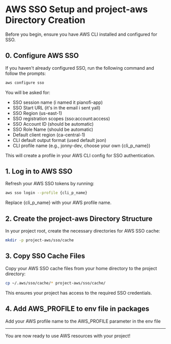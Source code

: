 # AWS SSO Setup and project-aws Directory Creation

Before you begin, ensure you have AWS CLI installed and configured for SSO.

## 0. Configure AWS SSO

If you haven't already configured SSO, run the following command and follow the prompts:

```sh
aws configure sso
```

You will be asked for:
- SSO session name (i named it pianofi-app)
- SSO Start URL (it's in the email i sent yall)
- SSO Region (us-east-1)
- SSO registration scopes (sso:account:access)
- SSO Account ID (should be automatic)
- SSO Role Name (should be automatic)
- Default client region (ca-central-1)
- CLI default output format (used default json)
- CLI profile name (e.g., jonny-dev, choose your own {cli_p_name})

This will create a profile in your AWS CLI config for SSO authentication.

## 1. Log in to AWS SSO

Refresh your AWS SSO tokens by running:

```sh
aws sso login --profile {cli_p_name}
```

Replace {cli_p_name} with your AWS profile name.

## 2. Create the project-aws Directory Structure

In your project root, create the necessary directories for AWS SSO cache:

```sh
mkdir -p project-aws/sso/cache
```

## 3. Copy SSO Cache Files

Copy your AWS SSO cache files from your home directory to the project directory:

```sh
cp ~/.aws/sso/cache/* project-aws/sso/cache/
```

This ensures your project has access to the required SSO credentials.

## 4. Add AWS_PROFILE to env file in packages

Add your AWS profile name to the AWS_PROFILE parameter in the env file

---

You are now ready to use AWS resources with your project!

